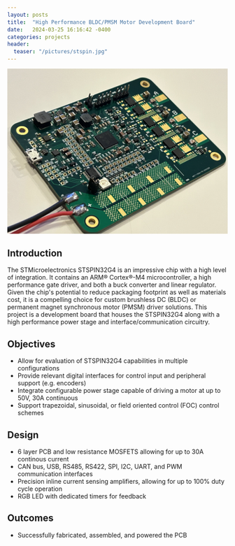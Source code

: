 ```yaml
---
layout: posts
title:  "High Performance BLDC/PMSM Motor Development Board"
date:   2024-03-25 16:16:42 -0400
categories: projects
header: 
  teaser: "/pictures/stspin.jpg"
---
```


![Motor Driver](/pictures/stspin.jpg)

## Introduction
The STMicroelectronics STSPIN32G4 is an impressive chip with a high level of integration. It contains an ARM® Cortex®-M4 microcontroller, a high performance gate driver, and both a buck converter and linear regulator. Given the chip's potential to reduce packaging footprint as well as materials cost, it is a compelling choice for custom brushless DC (BLDC) or permanent magnet synchronous motor (PMSM) driver solutions. This project is a development board that houses the STSPIN32G4 along with a high performance power stage and interface/communication circuitry. 

## Objectives
- Allow for evaluation of STSPIN32G4 capabilities in multiple configurations
- Provide relevant digital interfaces for control input and peripheral support (e.g. encoders)
- Integrate configurable power stage capable of driving a motor at up to 50V, 30A continuous
- Support trapezoidal, sinusoidal, or field oriented control (FOC) control schemes

## Design
- 6 layer PCB and low resistance MOSFETS allowing for up to 30A continous current
- CAN bus, USB, RS485, RS422, SPI, I2C, UART, and PWM communication interfaces
- Precision inline current sensing amplifiers, allowing for up to 100% duty cycle operation
- RGB LED with dedicated timers for feedback

## Outcomes
- Successfully fabricated, assembled, and powered the PCB

